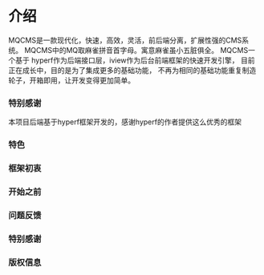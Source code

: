 # 介绍
MQCMS是一款现代化，快速，高效，灵活，前后端分离，扩展性强的CMS系统。
MQCMS中的MQ取麻雀拼音首字母。寓意麻雀虽小五脏俱全。
MQCMS一个基于 hyperf作为后端接口层，iview作为后台前端框架的快速开发引擎，
目前正在成长中，目的是为了集成更多的基础功能，
不再为相同的基础功能重复制造轮子，开箱即用，让开发变得更加简单。

### 特别感谢
本项目后端基于hyperf框架开发的，感谢hyperf的作者提供这么优秀的框架

### 特色

### 框架初衷

### 开始之前

### 问题反馈

### 特别感谢

### 版权信息
